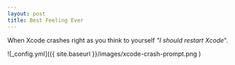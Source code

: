 ```yaml
---
layout: post
title: Best Feeling Ever
---
```


When Xcode crashes right as you think to yourself *"I should restart Xcode*".

![_config.yml]({{ site.baseurl }}/images/xcode-crash-prompt.png
) 

